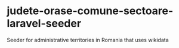 # judete-orase-comune-sectoare-laravel-seeder
Seeder for administrative territories in Romania that uses wikidata
